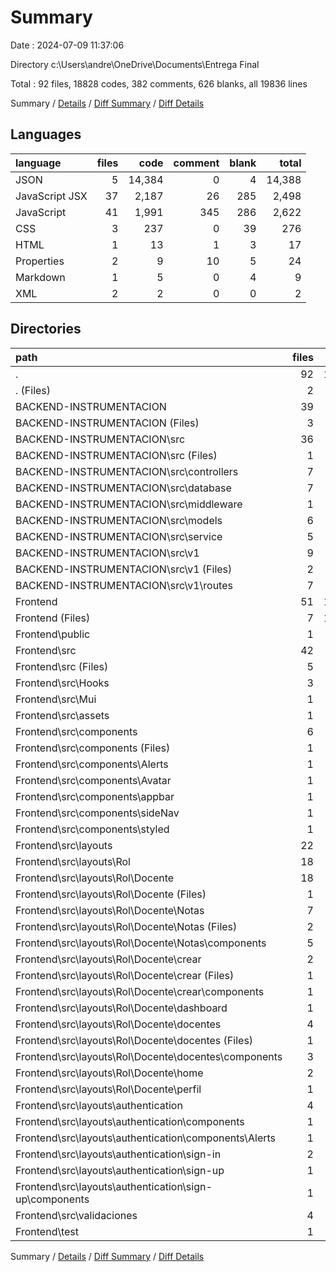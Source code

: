 # Summary

Date : 2024-07-09 11:37:06

Directory c:\\Users\\andre\\OneDrive\\Documents\\Entrega Final

Total : 92 files,  18828 codes, 382 comments, 626 blanks, all 19836 lines

Summary / [Details](details.md) / [Diff Summary](diff.md) / [Diff Details](diff-details.md)

## Languages
| language | files | code | comment | blank | total |
| :--- | ---: | ---: | ---: | ---: | ---: |
| JSON | 5 | 14,384 | 0 | 4 | 14,388 |
| JavaScript JSX | 37 | 2,187 | 26 | 285 | 2,498 |
| JavaScript | 41 | 1,991 | 345 | 286 | 2,622 |
| CSS | 3 | 237 | 0 | 39 | 276 |
| HTML | 1 | 13 | 1 | 3 | 17 |
| Properties | 2 | 9 | 10 | 5 | 24 |
| Markdown | 1 | 5 | 0 | 4 | 9 |
| XML | 2 | 2 | 0 | 0 | 2 |

## Directories
| path | files | code | comment | blank | total |
| :--- | ---: | ---: | ---: | ---: | ---: |
| . | 92 | 18,828 | 382 | 626 | 19,836 |
| . (Files) | 2 | 39 | 10 | 4 | 53 |
| BACKEND-INSTRUMENTACION | 39 | 3,818 | 342 | 263 | 4,423 |
| BACKEND-INSTRUMENTACION (Files) | 3 | 1,929 | 0 | 3 | 1,932 |
| BACKEND-INSTRUMENTACION\\src | 36 | 1,889 | 342 | 260 | 2,491 |
| BACKEND-INSTRUMENTACION\\src (Files) | 1 | 27 | 2 | 8 | 37 |
| BACKEND-INSTRUMENTACION\\src\\controllers | 7 | 669 | 3 | 64 | 736 |
| BACKEND-INSTRUMENTACION\\src\\database | 7 | 384 | 5 | 46 | 435 |
| BACKEND-INSTRUMENTACION\\src\\middleware | 1 | 23 | 0 | 4 | 27 |
| BACKEND-INSTRUMENTACION\\src\\models | 6 | 364 | 3 | 40 | 407 |
| BACKEND-INSTRUMENTACION\\src\\service | 5 | 289 | 4 | 40 | 333 |
| BACKEND-INSTRUMENTACION\\src\\v1 | 9 | 133 | 325 | 58 | 516 |
| BACKEND-INSTRUMENTACION\\src\\v1 (Files) | 2 | 39 | 5 | 8 | 52 |
| BACKEND-INSTRUMENTACION\\src\\v1\\routes | 7 | 94 | 320 | 50 | 464 |
| Frontend | 51 | 14,971 | 30 | 359 | 15,360 |
| Frontend (Files) | 7 | 12,475 | 2 | 13 | 12,490 |
| Frontend\\public | 1 | 1 | 0 | 0 | 1 |
| Frontend\\src | 42 | 2,488 | 28 | 343 | 2,859 |
| Frontend\\src (Files) | 5 | 226 | 3 | 35 | 264 |
| Frontend\\src\\Hooks | 3 | 77 | 5 | 17 | 99 |
| Frontend\\src\\Mui | 1 | 88 | 2 | 4 | 94 |
| Frontend\\src\\assets | 1 | 1 | 0 | 0 | 1 |
| Frontend\\src\\components | 6 | 497 | 3 | 46 | 546 |
| Frontend\\src\\components (Files) | 1 | 33 | 0 | 5 | 38 |
| Frontend\\src\\components\\Alerts | 1 | 32 | 0 | 5 | 37 |
| Frontend\\src\\components\\Avatar | 1 | 31 | 0 | 9 | 40 |
| Frontend\\src\\components\\appbar | 1 | 216 | 1 | 14 | 231 |
| Frontend\\src\\components\\sideNav | 1 | 185 | 2 | 12 | 199 |
| Frontend\\src\\components\\styled | 1 | 0 | 0 | 1 | 1 |
| Frontend\\src\\layouts | 22 | 1,367 | 15 | 197 | 1,579 |
| Frontend\\src\\layouts\\Rol | 18 | 958 | 7 | 142 | 1,107 |
| Frontend\\src\\layouts\\Rol\\Docente | 18 | 958 | 7 | 142 | 1,107 |
| Frontend\\src\\layouts\\Rol\\Docente (Files) | 1 | 24 | 0 | 5 | 29 |
| Frontend\\src\\layouts\\Rol\\Docente\\Notas | 7 | 440 | 1 | 49 | 490 |
| Frontend\\src\\layouts\\Rol\\Docente\\Notas (Files) | 2 | 50 | 0 | 11 | 61 |
| Frontend\\src\\layouts\\Rol\\Docente\\Notas\\components | 5 | 390 | 1 | 38 | 429 |
| Frontend\\src\\layouts\\Rol\\Docente\\crear | 2 | 78 | 0 | 23 | 101 |
| Frontend\\src\\layouts\\Rol\\Docente\\crear (Files) | 1 | 24 | 0 | 6 | 30 |
| Frontend\\src\\layouts\\Rol\\Docente\\crear\\components | 1 | 54 | 0 | 17 | 71 |
| Frontend\\src\\layouts\\Rol\\Docente\\dashboard | 1 | 19 | 2 | 5 | 26 |
| Frontend\\src\\layouts\\Rol\\Docente\\docentes | 4 | 371 | 2 | 51 | 424 |
| Frontend\\src\\layouts\\Rol\\Docente\\docentes (Files) | 1 | 25 | 0 | 8 | 33 |
| Frontend\\src\\layouts\\Rol\\Docente\\docentes\\components | 3 | 346 | 2 | 43 | 391 |
| Frontend\\src\\layouts\\Rol\\Docente\\home | 2 | 19 | 2 | 6 | 27 |
| Frontend\\src\\layouts\\Rol\\Docente\\perfil | 1 | 7 | 0 | 3 | 10 |
| Frontend\\src\\layouts\\authentication | 4 | 409 | 8 | 55 | 472 |
| Frontend\\src\\layouts\\authentication\\components | 1 | 0 | 0 | 1 | 1 |
| Frontend\\src\\layouts\\authentication\\components\\Alerts | 1 | 0 | 0 | 1 | 1 |
| Frontend\\src\\layouts\\authentication\\sign-in | 2 | 246 | 8 | 36 | 290 |
| Frontend\\src\\layouts\\authentication\\sign-up | 1 | 163 | 0 | 18 | 181 |
| Frontend\\src\\layouts\\authentication\\sign-up\\components | 1 | 163 | 0 | 18 | 181 |
| Frontend\\src\\validaciones | 4 | 232 | 0 | 44 | 276 |
| Frontend\\test | 1 | 7 | 0 | 3 | 10 |

Summary / [Details](details.md) / [Diff Summary](diff.md) / [Diff Details](diff-details.md)